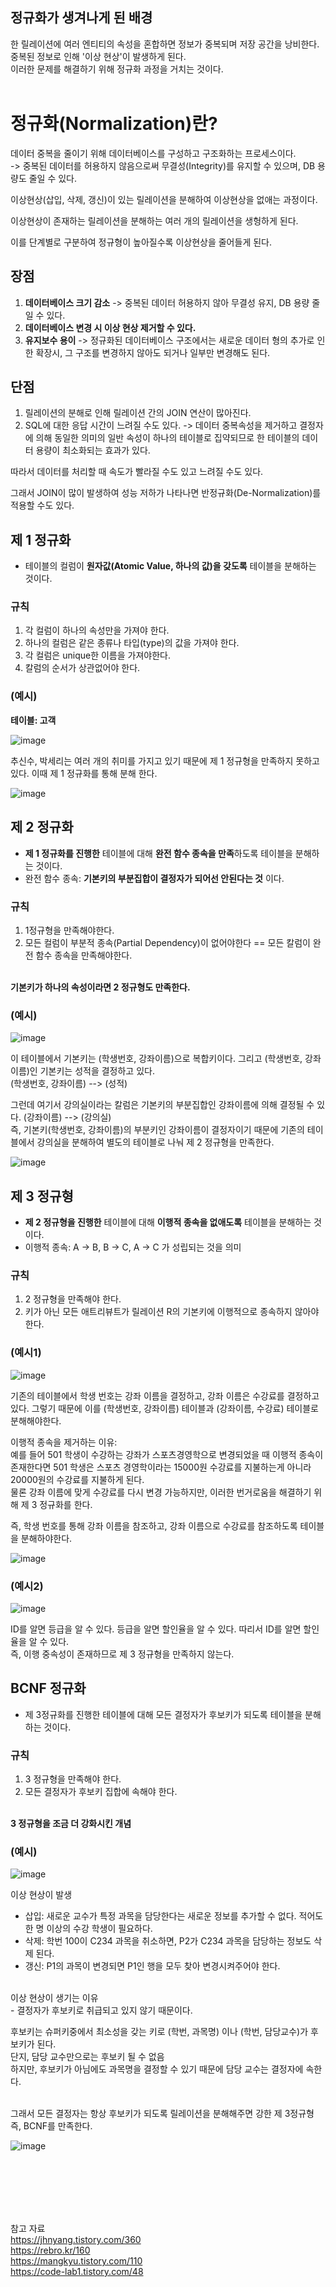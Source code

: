## 정규화가 생겨나게 된 배경
한 릴레이션에 여러 엔티티의 속성을 혼합하면 정보가 중복되며 저장 공간을 낭비한다. 중복된 정보로 인해 '이상 현상'이 발생하게 된다. </br>
이러한 문제를 해결하기 위해 정규화 과정을 거치는 것이다.
</br>
</br>

# 정규화(Normalization)란?

데이터 중복을 줄이기 위해 데이터베이스를 구성하고 구조화하는 프로세스이다. </br>
-> 중복된 데이터를 허용하지 않음으로써 무결성(Integrity)를 유지할 수 있으며, DB 용량도 줄일 수 있다.</br>

이상현상(삽입, 삭제, 갱신)이 있는 릴레이션을 분해하여 이상현상을 없애는 과정이다. </br>

이상현상이 존재하는 릴레이션을 분해하는 여러 개의 릴레이션을 생헝하게 된다. </br>

이를 단계별로 구분하여 정규형이 높아질수록 이상현상을 줄어들게 된다. </br>

## 장점
1. **데이터베이스 크기 감소** -> 중복된 데이터 허용하지 않아 무결성 유지, DB 용량 줄일 수 있다.
2. **데이터베이스 변경 시 이상 현상 제거할 수 있다.**
3. **유지보수 용이** -> 정규화된 데이터베이스 구조에서는 새로운 데이터 형의 추가로 인한 확장시, 그 구조를 변경하지 않아도 되거나 일부만 변경해도 된다.


## 단점
1. 릴레이션의 분해로 인해 릴레이션 간의 JOIN 연산이 많아진다.
2. SQL에 대한 응답 시간이 느려질 수도 있다.
-> 데이터 중복속성을 제거하고 결정자에 의해 동일한 의미의 일반 속성이 하나의 테이블로 집약되므로 한 테이블의 데이터 용량이 최소화되는 효과가 있다. </br>

따라서 데이터를 처리할 때 속도가 빨라질 수도 있고 느려질 수도 있다. </br>

그래서 JOIN이 많이 발생하여 성능 저하가 나타나면 반정규화(De-Normalization)를 적용할 수도 있다.



## 제 1 정규화
- 테이블의 컬럼이 **원자값(Atomic Value, 하나의 값)을 갖도록** 테이블을 분해하는 것이다. </br> 

### 규칙
1. 각 컬럼이 하나의 속성만을 가져야 한다.
2. 하나의 컬럼은 같은 종류나 타입(type)의 값을 가져야 한다.
3. 각 컬럼은 unique한 이름을 가져야한다.
4. 칼럼의 순서가 상관없어야 한다.

### (예시) </br>
**테이블: 고객**  </br> 

![image](https://user-images.githubusercontent.com/58407737/213953982-d8cf2ccb-3157-4622-9c61-8cdd90c74d81.png)

추신수, 박세리는 여러 개의 취미를 가지고 있기 때문에 제 1 정규형을 만족하지 못하고 있다. 이때 제 1 정규화를 통해 분해 한다. </br>

![image](https://user-images.githubusercontent.com/58407737/213954229-5cd19205-9eb0-4261-b814-7748329e28a6.png)


## 제 2 정규화
- **제 1 정규화를 진행한** 테이블에 대해 **완전 함수 종속을 만족**하도록 테이블을 분해하는 것이다.
- 완전 함수 종속: **기본키의 부분집합이 결정자가 되어선 안된다는 것** 이다. </br> 

### 규칙
1. 1정규형을 만족해야한다.
2. 모든 컬럼이 부분적 종속(Partial Dependency)이 없어야한다 == 모든 칼럼이 완전 함수 종속을 만족해야한다.
 
</br> **기본키가 하나의 속성이라면 2 정규형도 만족한다.** </br> 



### (예시)

![image](https://user-images.githubusercontent.com/58407737/213954691-bc49ba5c-8a6b-4615-af2c-1434e96c0b53.png)

이 테이블에서 기본키는 (학생번호, 강좌이름)으로 복합키이다. 그리고 (학생번호, 강좌이름)인 기본키는 성적을 결정하고 있다. </br>
(학생번호, 강좌이름) --> (성적) </br>

그런데 여기서 강의실이라는 칼럼은 기본키의 부분집합인 강좌이름에 의해 결정될 수 있다. (강좌이름) --> (강의실) </br>
즉, 기본키(학생번호, 강좌이름)의 부분키인 강좌이름이 결정자이기 때문에 기존의 테이블에서 강의실을 분해하여 별도의 테이블로 나눠 제 2 정규형을 만족한다. </br>

![image](https://user-images.githubusercontent.com/58407737/213957173-5eb36a9d-be35-495e-85fb-23b56f687200.png)

## 제 3 정규형 
- **제 2 정규형을 진행한** 테이블에 대해 **이행적 종속을 없애도록** 테이블을 분해하는 것이다. </br>
- 이행적 종속: A -> B, B -> C, A -> C 가 성립되는 것을 의미

### 규칙
1. 2 정규형을 만족해야 한다.
2. 키가 아닌 모든 애트리뷰트가 릴레이션 R의 기본키에 이행적으로 종속하지 않아야 한다.

### (예시1)

![image](https://user-images.githubusercontent.com/58407737/213957636-c40c872b-3493-4fb0-9cf9-5d1e903eddd3.png)


기존의 테이블에서 학생 번호는 강좌 이름을 결정하고, 강좌 이름은 수강료를 결정하고 있다. 그렇기 때문에 이를 (학생번호, 강좌이름) 테이블과 (강좌이름, 수강료) 테이블로 분해해야한다. </br>

이행적 종속을 제거하는 이유: </br>
예를 들어 501 학생이 수강하는 강좌가 스포츠경영학으로 변경되었을 때 이행적 종속이 존재한다면 501 학생은 스포츠 경영학이라는 15000원 수강료를 지불하는게 아니라 20000원의 수강료를 지불하게 된다. </br>
물론 강좌 이름에 맞게 수강료를 다시 변경 가능하지만, 이러한 번거로움을 해결하기 위해 제 3 정규화를 한다. </br>

즉, 학생 번호를 통해 강좌 이름을 참조하고, 강좌 이름으로 수강료를 참조하도록 테이블을 분해하야한다. 

![image](https://user-images.githubusercontent.com/58407737/213958408-befce56a-040a-4133-84b8-0f04b3af4256.png)


### (예시2)

![image](https://user-images.githubusercontent.com/58407737/213959291-5b3dadad-6f07-415e-817e-7da0e1c2c70f.png)

ID를 알면 등급을 알 수 있다. 등급을 알면 할인율을 알 수 있다. 따리서 ID를 알면 할인율을 알 수 있다. </br>
즉, 이행 중속성이 존재하므로 제 3 정규형을 만족하지 않는다. 



## BCNF 정규화
- 제 3정규화를 진행한 테이블에 대해 모든 결정자가 후보키가 되도록 테이블을 분해하는 것이다. 

### 규칙
1. 3 정규형을 만족해야 한다.
2. 모든 결정자가 후보키 집합에 속해야 한다.


</br> **3 정규형을 조금 더 강화시킨 개념** </br>

### (예시)

![image](https://user-images.githubusercontent.com/58407737/213961040-258b0ae4-0091-49e8-a25d-099b91fef9a6.png)

이상 현상이 발생 </br>
- 삽입: 새로운 교수가 특정 과목을 담당한다는 새로운 정보를 추가할 수 없다. 적어도 한 명 이상의 수강 학생이 필요하다.
- 삭제: 학번 100이 C234 과목을 취소하면, P2가 C234 과목을 담당하는 정보도 삭제 된다.
- 갱신: P1의 과목이 변경되면 P1인 행을 모두 찾아 변경시켜주어야 한다.

</br>
이상 현상이 생기는 이유 </br>
- 결정자가 후보키로 취급되고 있지 않기 때문이다.
</br>

후보키는 슈퍼키중에서 최소성을 갖는 키로 (학번, 과목명) 이나 (학번, 담당교수)가 후보키가 된다. </br>
단지, 담당 교수만으로는 후보키 될 수 없음 </br>
하지만, 후보키가 아님에도 과목명을 결정할 수 있기 때문에 담당 교수는 결정자에 속한다. </br></br>

그래서 모든 결정자는 항상 후보키가 되도록 릴레이션을 분해해주면 강한 제 3정규형 즉, BCNF를 만족한다. </br>


![image](https://user-images.githubusercontent.com/58407737/213961434-4d4b3d3a-0627-4b76-8ba5-706ef5daa42a.png)


</br>
</br>
</br>
</br>
</br>

참고 자료 </br>
https://jhnyang.tistory.com/360 </br>
https://rebro.kr/160 </br>
https://mangkyu.tistory.com/110 </br>
https://code-lab1.tistory.com/48 </br>



